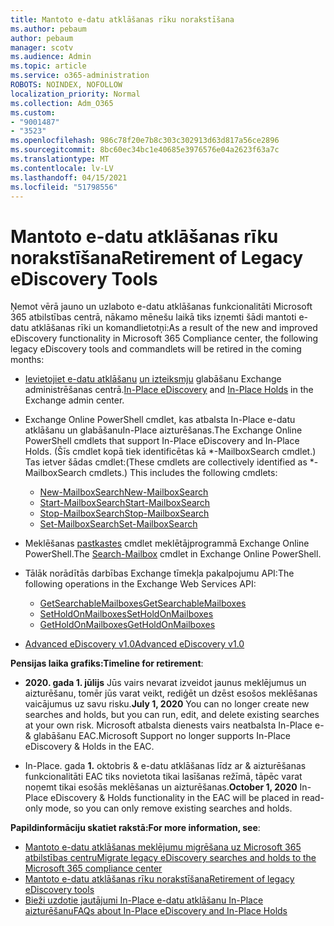 ```yaml
---
title: Mantoto e-datu atklāšanas rīku norakstīšana
ms.author: pebaum
author: pebaum
manager: scotv
ms.audience: Admin
ms.topic: article
ms.service: o365-administration
ROBOTS: NOINDEX, NOFOLLOW
localization_priority: Normal
ms.collection: Adm_O365
ms.custom:
- "9001487"
- "3523"
ms.openlocfilehash: 986c78f20e7b8c303c302913d63d817a56ce2896
ms.sourcegitcommit: 8bc60ec34bc1e40685e3976576e04a2623f63a7c
ms.translationtype: MT
ms.contentlocale: lv-LV
ms.lasthandoff: 04/15/2021
ms.locfileid: "51798556"
---
```

# <a name="retirement-of-legacy-ediscovery-tools"></a><span data-ttu-id="17ebf-102">Mantoto e-datu atklāšanas rīku norakstīšana</span><span class="sxs-lookup"><span data-stu-id="17ebf-102">Retirement of Legacy eDiscovery Tools</span></span>

<span data-ttu-id="17ebf-103">Ņemot vērā jauno un uzlaboto e-datu atklāšanas funkcionalitāti Microsoft 365 atbilstības centrā, nākamo mēnešu laikā tiks izņemti šādi mantoti e-datu atklāšanas rīki un komandlietotņi:</span><span class="sxs-lookup"><span data-stu-id="17ebf-103">As a result of the new and improved eDiscovery functionality in Microsoft 365 Compliance center, the following legacy eDiscovery tools and commandlets will be retired in the coming months:</span></span>

- <span data-ttu-id="17ebf-104">[Ievietojiet e-datu atklāšanu](https://docs.microsoft.com/exchange/security-and-compliance/in-place-ediscovery/in-place-ediscovery) [un izteiksmju](https://docs.microsoft.com/exchange/security-and-compliance/create-or-remove-in-place-holds) glabāšanu Exchange administrēšanas centrā.</span><span class="sxs-lookup"><span data-stu-id="17ebf-104">[In-Place eDiscovery](https://docs.microsoft.com/exchange/security-and-compliance/in-place-ediscovery/in-place-ediscovery) and [In-Place Holds](https://docs.microsoft.com/exchange/security-and-compliance/create-or-remove-in-place-holds) in the Exchange admin center.</span></span>

- <span data-ttu-id="17ebf-105">Exchange Online PowerShell cmdlet, kas atbalsta In-Place e-datu atklāšanu un glabāšanuIn-Place aizturēšanas.</span><span class="sxs-lookup"><span data-stu-id="17ebf-105">The Exchange Online PowerShell cmdlets that support In-Place eDiscovery and In-Place Holds.</span></span> <span data-ttu-id="17ebf-106">(Šīs cmdlet kopā tiek identificētas kā \*-MailboxSearch cmdlet.) Tas ietver šādas cmdlet:</span><span class="sxs-lookup"><span data-stu-id="17ebf-106">(These cmdlets are collectively identified as \*-MailboxSearch cmdlets.) This includes the following cmdlets:</span></span>

    - [<span data-ttu-id="17ebf-107">New-MailboxSearch</span><span class="sxs-lookup"><span data-stu-id="17ebf-107">New-MailboxSearch</span></span>](https://docs.microsoft.com/powershell/module/exchange/policy-and-compliance-content-search/new-mailboxsearch)
    - [<span data-ttu-id="17ebf-108">Start-MailboxSearch</span><span class="sxs-lookup"><span data-stu-id="17ebf-108">Start-MailboxSearch</span></span>](https://docs.microsoft.com/powershell/module/exchange/policy-and-compliance-content-search/start-mailboxsearch)
    - [<span data-ttu-id="17ebf-109">Stop-MailboxSearch</span><span class="sxs-lookup"><span data-stu-id="17ebf-109">Stop-MailboxSearch</span></span>](https://docs.microsoft.com/powershell/module/exchange/policy-and-compliance-content-search/stop-mailboxsearch)
    - [<span data-ttu-id="17ebf-110">Set-MailboxSearch</span><span class="sxs-lookup"><span data-stu-id="17ebf-110">Set-MailboxSearch</span></span>](https://docs.microsoft.com/powershell/module/exchange/policy-and-compliance-content-search/set-mailboxsearch)

- <span data-ttu-id="17ebf-111">Meklēšanas [pastkastes](https://docs.microsoft.com/powershell/module/exchange/mailboxes/search-mailbox?view=exchange-ps) cmdlet meklētājprogrammā Exchange Online PowerShell.</span><span class="sxs-lookup"><span data-stu-id="17ebf-111">The [Search-Mailbox](https://docs.microsoft.com/powershell/module/exchange/mailboxes/search-mailbox?view=exchange-ps) cmdlet in Exchange Online PowerShell.</span></span>
- <span data-ttu-id="17ebf-112">Tālāk norādītās darbības Exchange tīmekļa pakalpojumu API:</span><span class="sxs-lookup"><span data-stu-id="17ebf-112">The following operations in the Exchange Web Services API:</span></span>
    - [<span data-ttu-id="17ebf-113">GetSearchableMailboxes</span><span class="sxs-lookup"><span data-stu-id="17ebf-113">GetSearchableMailboxes</span></span>](https://docs.microsoft.com/exchange/client-developer/web-service-reference/getsearchablemailboxes-operation)
    - [<span data-ttu-id="17ebf-114">SetHoldOnMailboxes</span><span class="sxs-lookup"><span data-stu-id="17ebf-114">SetHoldOnMailboxes</span></span>](https://docs.microsoft.com/exchange/client-developer/web-service-reference/setholdonmailboxes-operation)
    - [<span data-ttu-id="17ebf-115">GetHoldOnMailboxes</span><span class="sxs-lookup"><span data-stu-id="17ebf-115">GetHoldOnMailboxes</span></span>](https://docs.microsoft.com/exchange/client-developer/web-service-reference/getholdonmailboxes-operation)

- [<span data-ttu-id="17ebf-116">Advanced eDiscovery v1.0</span><span class="sxs-lookup"><span data-stu-id="17ebf-116">Advanced eDiscovery v1.0</span></span>](https://docs.microsoft.com/microsoft-365/compliance/office-365-advanced-ediscovery)

<span data-ttu-id="17ebf-117">**Pensijas laika grafiks:**</span><span class="sxs-lookup"><span data-stu-id="17ebf-117">**Timeline for retirement**:</span></span>
- <span data-ttu-id="17ebf-118">**2020. gada 1. jūlijs** Jūs vairs nevarat izveidot jaunus meklējumus un aizturēšanu, tomēr jūs varat veikt, rediģēt un dzēst esošos meklēšanas vaicājumus uz savu risku.</span><span class="sxs-lookup"><span data-stu-id="17ebf-118">**July 1, 2020** You can no longer create new searches and holds, but you can run, edit, and delete existing searches at your own risk.</span></span> <span data-ttu-id="17ebf-119">Microsoft atbalsta dienests vairs neatbalsta In-Place e-& glabāšanu EAC.</span><span class="sxs-lookup"><span data-stu-id="17ebf-119">Microsoft Support no longer supports In-Place eDiscovery & Holds in the EAC.</span></span>
    
- <span data-ttu-id="17ebf-120">In-Place. gada **1.** oktobris & e-datu atklāšanas līdz ar & aizturēšanas funkcionalitāti EAC tiks novietota tikai lasīšanas režīmā, tāpēc varat noņemt tikai esošās meklēšanas un aizturēšanas.</span><span class="sxs-lookup"><span data-stu-id="17ebf-120">**October 1, 2020** In-Place eDiscovery & Holds functionality in the EAC will be placed in read-only mode, so you can only remove existing searches and holds.</span></span>

<span data-ttu-id="17ebf-121">**Papildinformāciju skatiet rakstā:**</span><span class="sxs-lookup"><span data-stu-id="17ebf-121">**For more information, see**:</span></span>

 - [<span data-ttu-id="17ebf-122">Mantoto e-datu atklāšanas meklējumu migrēšana uz Microsoft 365 atbilstības centru</span><span class="sxs-lookup"><span data-stu-id="17ebf-122">Migrate legacy eDiscovery searches and holds to the Microsoft 365 compliance center</span></span>](https://docs.microsoft.com/microsoft-365/compliance/migrate-legacy-ediscovery-searches-and-holds)
 - [<span data-ttu-id="17ebf-123">Mantoto e-datu atklāšanas rīku norakstīšana</span><span class="sxs-lookup"><span data-stu-id="17ebf-123">Retirement of legacy eDiscovery tools</span></span>](https://docs.microsoft.com/microsoft-365/compliance/legacy-ediscovery-retirement)
 - [<span data-ttu-id="17ebf-124">Bieži uzdotie jautājumi In-Place e-datu atklāšanu In-Place aizturēšanu</span><span class="sxs-lookup"><span data-stu-id="17ebf-124">FAQs about In-Place eDiscovery and In-Place Holds</span></span>](https://docs.microsoft.com/microsoft-365/compliance/legacy-ediscovery-retirement#faqs-about-in-place-ediscovery-and-in-place-holds)



